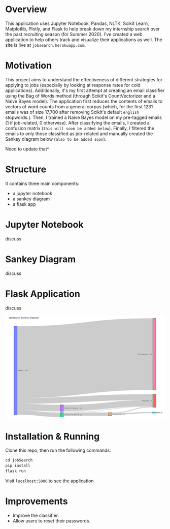 # Overview
This application uses Jupyter Notebook, Pandas, NLTK, Scikit Learn, Matplotlib, Plotly, and Flask to help break down my internship search over the past recruiting season (for Summer 2020). I've created a web application to help others track and visualize their applications as well. The site is live at `jobsearch.herokuapp.com`.

# Motivation
This project aims to understand the effectiveness of different strategies for applying to jobs (especially by looking at response rates for cold applications). Additionally, it's my first attempt at creating an email classifier using the Bag of Words method (through Scikit's CountVectorizer and a Naive Bayes model). The application first reduces the contents of emails to vectors of word counts from a general corpus (which, for the first 1231 emails was of size 17,700 after removing Scikit's default `english` stopwords.). Then, I trained a Naive Bayes model on my pre-tagged emails (1 if job-related, 0 otherwise). After classifying the emails, I created a confusion matrix (`this will soon be added below`). Finally, I filtered the emails to only those classified as job-related and manually created the Sankey diagram below (`also to be added soon`).

Need to update that^

# Structure 
It contains three main components:
- a jupyter notebook
- a sankey diagram
- a flask app

# Jupyter Notebook
discuss

# Sankey Diagram
discuss

# Flask Application
discuss

![image](sankey/sankey.png "jobSearch Sankey Diagram")

# Installation & Running
Clone this repo, then run the following commands:
```Python
cd jobSearch
pip install
flask run
```

Visit `localhost:5000` to see the application. 

# Improvements
- Improve the classifier.
- Allow users to reset their passwords.

